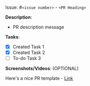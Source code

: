 Issue: #`<issue number>` - `<PR Heading>`

**Description**:
- PR description message

**Tasks**:
  - [x] Created Task 1
  - [x] Created Task 2
  - [ ] To-do Task 3

**Screenshots/Videos**: (OPTIONAL)

Here's a nice PR template - [Link](../blob/master/CONTRIBUTING.md#example-template-for-pr)
